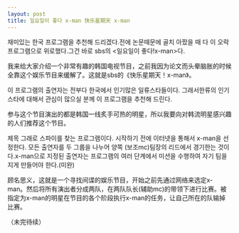 ```yaml
---
layout: post
title: 일요일이 좋다 x-man 快乐星期天 x-man
---
```


재미있는 한국 프로그램을 추천해 드리겠다.전에 논문때문에 골치 아팠을 때 다 이 오락프로그램으로 위로했다.그건 바로 sbs의 <일요일이 좋다!x-man>다.

我来给大家介绍一个非常有趣的韩国电视节目，之前我因为论文而头晕脑胀的时候全靠这个娱乐节目来缓解了。这就是sbs的《快乐星期天！x-man》。

이 프로그램의 출연자는 전부다 한국에서 인기많은 일류스타들이다. 그래서한류의 인기스타에 대해서 관심이 많으실 분께 이 프로그램을 추천해 드린다.

参与这个节目演出的都是韩国一线炙手可热的明星，所以我要向对韩流明星感兴趣的人们推荐这个节目。

제목 그래로 스파이를 찾는 프로그램이다. 시작하기 전에 이터넷을 통해서 x-man을 선정한다. 모든 출연자를 두 그룹을 나누어 양쪽 (보조mc)팀장의 리드에서 경기한는 것이다.x-man으로 지정된 출연자는 프로그램의 여러 단계에서 미션을 수행하여 자기 팀을 지게 만들어야 한다.(미완)

顾名思义，这就是一个寻找间谍的娱乐节目，开始之前先通过网络来选定x-man。然后将所有演出者分成两队，在两队队长(辅助mc)的带领下进行比赛。被指定为x-man的明星在节目的各个阶段执行x-man的任务，让自己所在的队输掉比赛。

（未完待续）
